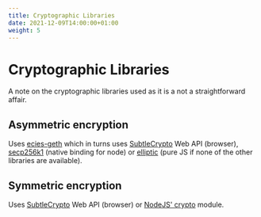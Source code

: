 ```yaml
---
title: Cryptographic Libraries
date: 2021-12-09T14:00:00+01:00
weight: 5
---
```

# Cryptographic Libraries

A note on the cryptographic libraries used as it is a not a straightforward affair.


## Asymmetric encryption

Uses [ecies-geth](https://github.com/cyrildever/ecies-geth/)
which in turns uses [SubtleCrypto](https://developer.mozilla.org/en-US/docs/Web/API/SubtleCrypto) Web API (browser),
[secp256k1](https://www.npmjs.com/package/secp256k1) (native binding for node)
or [elliptic](https://www.npmjs.com/package/elliptic) (pure JS if none of the other libraries are available).


## Symmetric encryption

Uses [SubtleCrypto](https://developer.mozilla.org/en-US/docs/Web/API/SubtleCrypto) Web API (browser)
or [NodeJS' crypto](https://nodejs.org/api/crypto.html) module.
